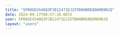 ```yaml
---
title: "SP08GEVG48Q3PJB12471EJ25TB0HBRE8D6M89NJQ"
date: 2024-09-17T08:57:28.607Z
user: SP08GEVG48Q3PJB12471EJ25TB0HBRE8D6M89NJQ
layout: "users"
---
```

    